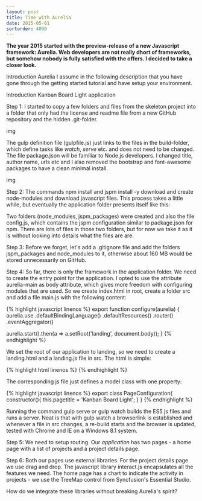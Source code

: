 ```yaml
---
layout: post
title: Time with Aurelia
date: 2015-05-01
sortorder: 4090
---
```


**The year 2015 started with the preview-release of a new Javascript framework: Aurelia. Web developers are not really dhort of frameworks, but somehow nobody is fully satisfied with the offers. I decided to take a closer look.**

Introduction Aurelia
I assume in the following description that you have gone through the getting started tutorial and have setup your environment.

Introduction Kanban Board Light application

Step 1:
I started to copy a few folders and files from the skeleton project into a folder that only had the license and readme file from a new GitHub repository and the hidden .git-folder.

img

The gulp definition file (gulpfile.js) just links to the files in the build-folder, which define tasks like *watch*, *serve* etc. and does not need to be changed. The file package.json will be familiar to Node.js developers. I changed title, author name, urls etc and I also removed the bootstrap and font-awesome packages to have a clean minimal install.

img

Step 2:
The commands npm install and jspm install -y download and create node-modules and download javascript files. This process takes a little while, but eventually the application folder presents itself like this:

Two folders (node_modules, jspm_packages) were created and also the file config.js, which contains the jspm configuration similar to package.json for npm.
There are lots of files in those two folders, but for now we take it as it is without looking into details what the files are are.

Step 3:
Before we forget, let's add a .gitignore file and add the folders jspm_packages and node_modules to it, otherwise about 160 MB would be stored unnecessarily on GitHub.

Step 4:
So far, there is only the framework in the application folder. We need to create the entry point for the application. I opted to use the attribute aurelia-main as body attribute, which gives more freedom with configuring modules that are used. So we create index.html in root, create a folder src and add a file main.js with the following content:

{% highlight javascript linenos %}
export function configure(aurelia) {
  aurelia.use
  .defaultBindingLanguage()
  .defaultResources()
  .router()
  .eventAggregator()

  aurelia.start().then(a => a.setRoot('landing', document.body));
}
{% endhighlight %}

We set the root of our application to landing, so we need to create a landing.html and a landing.js file in src. The html is simple:

{% highlight html linenos %}
<template>
  <section>
    <h2>${pagetitle}</h2>
  </section>
</template>
{% endhighlight %}

The corresponding js file just defines a model class with one property:

{% highlight javascript linenos %}
export class PageConfiguration{
  constructor(){
    this.pagetitle = 'Kanban Board Light';
  }
}
{% endhighlight %}

Running the command gulp serve or gulp watch builds the ES5 js files and runs a server. Neat is that with gulp watch a browserlink is established and whenever a file in src changes, a re-build starts and the browser is updated, tested with Chrome and IE on a Windows 8.1 system.

Step 5:
We need to setup routing. Our *application* has two pages - a home page with a list of projects and a project details page.

Step 6:
Both our pages use external libraries.
For the project details page we use drag and drop. The javascript library interact.js encapsulates all the features we need.
The home page has a chart to indicate the activity in projects - we use the TreeMap control from Syncfusion's Essential Studio.

How do we integrate these libraries without breaking Aurelia's spirit?
